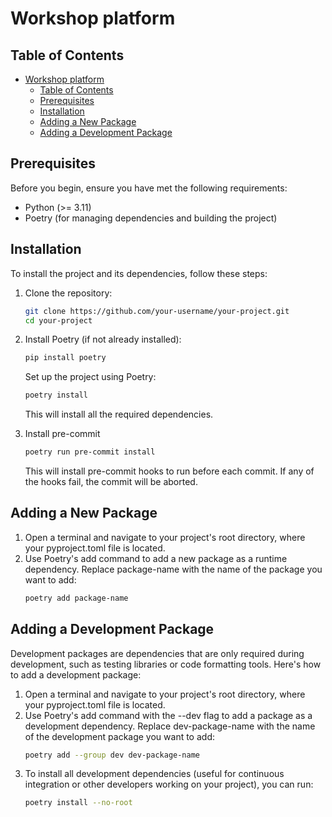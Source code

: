 # Workshop platform


## Table of Contents

- [Workshop platform](#workshop-platform)
  - [Table of Contents](#table-of-contents)
  - [Prerequisites](#prerequisites)
  - [Installation](#installation)
  - [Adding a New Package](#adding-a-new-package)
  - [Adding a Development Package](#adding-a-development-package)

## Prerequisites

Before you begin, ensure you have met the following requirements:

- Python (>= 3.11)
- Poetry (for managing dependencies and building the project)

## Installation

To install the project and its dependencies, follow these steps:

1. Clone the repository:

   ```bash
   git clone https://github.com/your-username/your-project.git
   cd your-project
   ```
2. Install Poetry (if not already installed):
    ```bash
    pip install poetry
    ```
    Set up the project using Poetry:
    ```bash
    poetry install
    ```
    This will install all the required dependencies.
3. Install pre-commit
    ```bash
    poetry run pre-commit install
    ```
    This will install pre-commit hooks to run before each commit. If any of the hooks fail, the commit will be aborted.

## Adding a New Package

1. Open a terminal and navigate to your project's root directory, where your pyproject.toml file is located.
2. Use Poetry's add command to add a new package as a runtime dependency. Replace package-name with the name of the package you want to add:
    ```bash
    poetry add package-name
    ```

## Adding a Development Package

Development packages are dependencies that are only required during development, such as testing libraries or code formatting tools. Here's how to add a development package:
1. Open a terminal and navigate to your project's root directory, where your pyproject.toml file is located.
2. Use Poetry's add command with the --dev flag to add a package as a development dependency. Replace dev-package-name with the name of the development package you want to add:
    ```bash
    poetry add --group dev dev-package-name
    ```
3. To install all development dependencies (useful for continuous integration or other developers working on your project), you can run:
   ```bash
   poetry install --no-root
   ```
